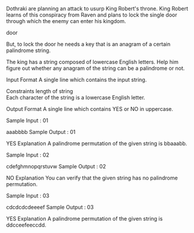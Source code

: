 Dothraki are planning an attack to usurp King Robert's throne. King Robert learns of this conspiracy from Raven and plans to lock the single door through which the enemy can enter his kingdom.

door

But, to lock the door he needs a key that is an anagram of a certain palindrome string.

The king has a string composed of lowercase English letters. Help him figure out whether any anagram of the string can be a palindrome or not.

Input Format 
A single line which contains the input string.

Constraints 
 length of string  
Each character of the string is a lowercase English letter.

Output Format 
A single line which contains YES or NO in uppercase.

Sample Input : 01

aaabbbb
Sample Output : 01

YES
Explanation 
A palindrome permutation of the given string is bbaaabb. 

Sample Input : 02

cdefghmnopqrstuvw
Sample Output : 02

NO
Explanation 
You can verify that the given string has no palindrome permutation. 

Sample Input : 03

cdcdcdcdeeeef
Sample Output : 03

YES
Explanation 
A palindrome permutation of the given string is ddcceefeeccdd.